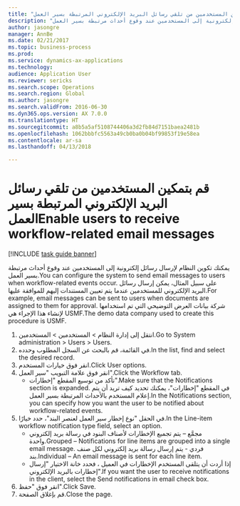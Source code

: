 ```yaml
--- 
title: "قم بتمكين المستخدمين من تلقي رسائل البريد الإلكتروني المرتبطة بسير العمل"
description: "يمكنك تكوين النظام لإرسال رسائل إلكترونية إلى المستخدمين عند وقوع أحداث مرتبطة بسير العمل."
author: jasongre
manager: AnnBe
ms.date: 02/21/2017
ms.topic: business-process
ms.prod: 
ms.service: dynamics-ax-applications
ms.technology: 
audience: Application User
ms.reviewer: sericks
ms.search.scope: Operations
ms.search.region: Global
ms.author: jasongre
ms.search.validFrom: 2016-06-30
ms.dyn365.ops.version: AX 7.0.0
ms.translationtype: HT
ms.sourcegitcommit: a8b5a5af5108744406a3d2fb84d7151baea2481b
ms.openlocfilehash: 1062bbbfc5563a49cb0ba0b04bf99853f19e58ea
ms.contentlocale: ar-sa
ms.lasthandoff: 04/13/2018

---
```

# <a name="enable-users-to-receive-workflow-related-email-messages"></a><span data-ttu-id="fc58c-103">قم بتمكين المستخدمين من تلقي رسائل البريد الإلكتروني المرتبطة بسير العمل</span><span class="sxs-lookup"><span data-stu-id="fc58c-103">Enable users to receive workflow-related email messages</span></span>

[!INCLUDE [task guide banner](../../includes/task-guide-banner.md)]

<span data-ttu-id="fc58c-104">يمكنك تكوين النظام لإرسال رسائل إلكترونية إلى المستخدمين عند وقوع أحداث مرتبطة بسير العمل.</span><span class="sxs-lookup"><span data-stu-id="fc58c-104">You can configure the system to send email messages to users when workflow-related events occur.</span></span> <span data-ttu-id="fc58c-105">على سبيل المثال، يمكن إرسال رسائل البريد الإلكتروني للمستخدمين عندما يتم تعيين المستندات إليهم للموافقة عليها.</span><span class="sxs-lookup"><span data-stu-id="fc58c-105">For example, email messages can be sent to users when documents are assigned to them for approval.</span></span> <span data-ttu-id="fc58c-106">شركة بيانات العرض التوضيحي التي تم استخدامها لإنشاء هذا الإجراء هي USMF.</span><span class="sxs-lookup"><span data-stu-id="fc58c-106">The demo data company used to create this procedure is USMF.</span></span>

1. <span data-ttu-id="fc58c-107">انتقل إلى إدارة النظام > المستخدمين > المستخدمين.</span><span class="sxs-lookup"><span data-stu-id="fc58c-107">Go to System administration > Users > Users.</span></span>
2. <span data-ttu-id="fc58c-108">في القائمة، قم بالبحث عن السجل المطلوب وحدده.</span><span class="sxs-lookup"><span data-stu-id="fc58c-108">In the list, find and select the desired record.</span></span>
3. <span data-ttu-id="fc58c-109">انقر فوق خيارات المستخدم.</span><span class="sxs-lookup"><span data-stu-id="fc58c-109">Click User options.</span></span>
4. <span data-ttu-id="fc58c-110">انقر فوق علامة التبويب "سير العمل".</span><span class="sxs-lookup"><span data-stu-id="fc58c-110">Click the Workflow tab.</span></span>
    * <span data-ttu-id="fc58c-111">تأكد من توسيع المقطع "إخطارات".</span><span class="sxs-lookup"><span data-stu-id="fc58c-111">Make sure that the Notifications section is expanded.</span></span>     <span data-ttu-id="fc58c-112">في المقطع "إخطارات"، يمكنك تحديد كيف تريد أن يتم إعلام المستخدم بالأحداث المرتبطة بسير العمل.</span><span class="sxs-lookup"><span data-stu-id="fc58c-112">In the Notifications section, you can specify how you want the user to be notified about workflow-related events.</span></span>  
5. <span data-ttu-id="fc58c-113">في الحقل "نوع إخطار سير العمل لعنصر البند‬"، حدد خيارًا.</span><span class="sxs-lookup"><span data-stu-id="fc58c-113">In the Line-item workflow notification type field, select an option.</span></span>
    * <span data-ttu-id="fc58c-114">مجمَّع‬ – يتم تجميع الإخطارات لأصناف البنود في رسالة بريد إلكتروني واحدة.</span><span class="sxs-lookup"><span data-stu-id="fc58c-114">Grouped – Notifications for line items are grouped into a single email message.</span></span>    <span data-ttu-id="fc58c-115">فردي - يتم إرسال رسالة بريد إلكتروني لكل صنف بند.</span><span class="sxs-lookup"><span data-stu-id="fc58c-115">Individual – An email message is sent for each line item.</span></span>  
    * <span data-ttu-id="fc58c-116">إذا أردت أن يتلقى المستخدم الإخطارات في العميل ، فحدد خانة الاختيار "إرسال إخطارات بالبريد الإلكتروني‬".</span><span class="sxs-lookup"><span data-stu-id="fc58c-116">If you want the user to receive notifications in the client, select the Send notifications in email check box.</span></span>  
6. <span data-ttu-id="fc58c-117">انقر فوق "حفظ".</span><span class="sxs-lookup"><span data-stu-id="fc58c-117">Click Save.</span></span>
7. <span data-ttu-id="fc58c-118">قم بإغلاق الصفحة.</span><span class="sxs-lookup"><span data-stu-id="fc58c-118">Close the page.</span></span>


